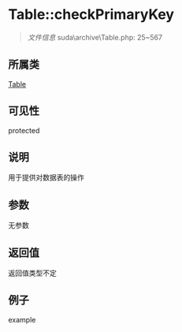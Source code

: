 # Table::checkPrimaryKey

> *文件信息* suda\archive\Table.php: 25~567
## 所属类 

[Table](../Table.md)

## 可见性

  protected  
## 说明


用于提供对数据表的操作

## 参数

无参数
## 返回值
返回值类型不定
## 例子

example